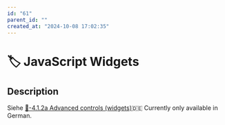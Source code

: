 ```yaml
---
id: "61"
parent_id: ""
created_at: "2024-10-08 17:02:35"
---
```


# 🏷️ JavaScript Widgets

## Description

Siehe [📜-4.1.2a Advanced controls (widgets)](/en/wcag/4.1.2a-advanced-controls-widgets)🇩🇪 Currently only available in German.
